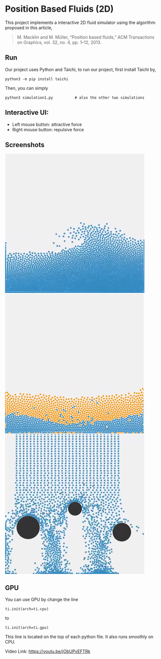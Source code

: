 # Position Based Fluids (2D)

This project implements a interactive 2D fluid simulator using the algorithm proposed in this article,

> M. Macklin and M. Müller, “Position based fluids,” ACM Transactions on Graphics, vol. 32, no. 4, pp. 1–12, 2013.

## Run

Our project uses Python and Taichi, to run our project, first install Taichi by,

    python3 -m pip install taichi

Then, you can simply

    python3 simulation1.py          # also the other two simulations

## Interactive UI:

-   Left mouse button: attractive force
-   Right mouse button: repulsive force

## Screenshots

![1](screenshots/1.png)
![2](screenshots/2.png)
![3](screenshots/3.png)

## GPU

You can use GPU by change the line

    ti.init(arch=ti.cpu)

to

    ti.init(arch=ti.gpu)

This line is located on the top of each python file. It also runs smoothly on CPU.

Video Link: https://youtu.be/jObUPvEFTRk
